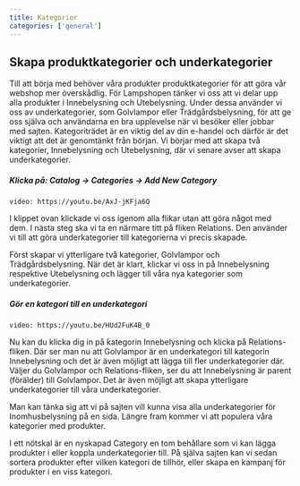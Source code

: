 ```yaml
---
title: Kategorier
categories: ['general']
---
```


## Skapa produktkategorier och underkategorier

Till att börja med behöver våra produkter produktkategorier för att göra vår webshop mer överskådlig. För Lampshopen tänker vi oss att vi delar upp alla produkter i Innebelysning och Utebelysning. Under dessa använder vi oss av underkategorier, som Golvlampor eller Trädgårdsbelysning, för att ge oss själva och användarna en bra upplevelse när vi besöker eller jobbar med sajten. Kategoriträdet är en viktig del av din e-handel och därför är det viktigt att det är genomtänkt från början. Vi börjar med att skapa två kategorier, Innebelysning och Utebelysning, där vi senare avser att skapa underkategorier.  

##### Klicka på: Catalog → Categories → Add New Category  

`video: https://youtu.be/AxJ-jKFja6Q`

I klippet ovan klickade vi oss igenom alla flikar utan att göra något med dem. I nästa steg ska vi ta en närmare titt på fliken Relations. Den använder vi till att göra underkategorier till kategorierna vi precis skapade.  

Först skapar vi ytterligare två kategorier, Golvlampor och Trädgårdsbelysning. När det är klart, klickar vi oss in på Innebelysning respektive Utebelysning och lägger till våra nya kategorier som underkategorier.

##### Gör en kategori till en underkategori
`video: https://youtu.be/HUd2FuK4B_0`

Nu kan du klicka dig in på kategorin Innebelysning och klicka på Relations-fliken. Där ser man nu att Golvlampor är en underkategori till kategorin Innebelysning och det är även möjligt att lägga till fler underkategorier där. Väljer du Golvlampor och Relations-fliken, ser du att Innebelysning är parent (förälder) till Golvlampor. Det är även möjligt att skapa ytterligare underkategorier till våra underkategorier.  

Man kan tänka sig att vi på sajten vill kunna visa alla underkategorier för Inomhusbelysning på en sida. Längre fram kommer vi att populera våra kategorier med produkter.

I ett nötskal är en nyskapad Category en tom behållare som vi kan lägga produkter i eller koppla underkategorier till. På själva sajten kan vi sedan sortera produkter efter vilken kategori de tillhör, eller skapa en kampanj för produkter i en viss kategori.

